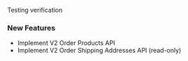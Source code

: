 Testing verification

### New Features

- Implement V2 Order Products API
- Implement V2 Order Shipping Addresses API (read-only)




